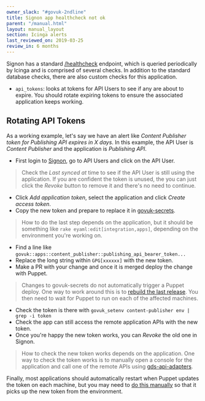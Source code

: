 ```yaml
---
owner_slack: "#govuk-2ndline"
title: Signon app healthcheck not ok
parent: "/manual.html"
layout: manual_layout
section: Icinga alerts
last_reviewed_on: 2019-03-25
review_in: 6 months
---
```


[signon]: https://signon.publishing.service.gov.uk/api_users
[signon-healthcheck]: https://signon.publishing.service.gov.uk/healthcheck
[deploy-puppet]: https://deploy.publishing.service.gov.uk/job/Deploy_Puppet/
[restart-app]: /manual/restart-application.html
[govuk-secrets]: https://github.com/alphagov/govuk-secrets
[gds-api-adapters]: https://github.com/alphagov/gds-api-adapters/blob/master/lib/gds_api.rb

Signon has a standard [/healthcheck][signon-healthcheck] endpoint, which is queried periodically by Icinga and is comprised of several checks. In addition to the standard database checks, there are also custom checks for this application.

  * `api_tokens`: looks at tokens for API Users to see if any are about to expire. You should rotate expiring tokens to ensure the associated application keeps working.

## Rotating API Tokens

As a working example, let's say we have an alert like *Content Publisher token for Publishing API expires in X days*. In this example, the API User is *Content Publisher* and the application is *Publishing API*.

   * First login to [Signon], go to API Users and click on the API User.

> Check the *Last synced at* time to see if the API User is still using the application. If you are confident the token is unused, the you can just click the *Revoke* button to remove it and there's no need to continue.

   * Click *Add application token*, select the application and click *Create access token*.
   * Copy the new token and prepare to replace it in [govuk-secrets].

> How to do the last step depends on the application, but it should be something like `rake eyaml:edit[integration,apps]`, depending on the environment you're working on.

   * Find a line like `govuk::apps::content_publisher::publishing_api_bearer_token...`
   * Replace the long string within `GPG[xxxxxx]` with the new token.
   * Make a PR with your change and once it is merged deploy the change with Puppet.

> Changes to govuk-secrets do not automatically trigger a Puppet deploy. One way to work around this is to [rebuild the last release][deploy-puppet]. You then need to wait for Puppet to run on each of the affected machines.

   * Check the token is there with `govuk_setenv content-publisher env | grep -i token`
   * Check the app can still access the remote application APIs with the new token.
   * Once you're happy the new token works, you can *Revoke* the old one in Signon.

> How to check the new token works depends on the application. One way to check the token works is to manually open a console for the application and call one of the remote APIs using [gds-api-adapters].

Finally, most applications should automatically restart when Puppet updates the token on each machine, but you may need to [do this manually][restart-app] so that it picks up the new token from the environment.
